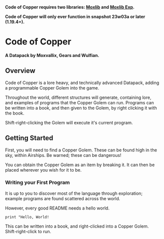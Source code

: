 **Code of Copper requires two libraries: [Moxlib](https://modrinth.com/datapack/moxlib) and [Moxlib Exp](https://modrinth.com/datapack/moxlib-exp).** 

**Code of Copper will only ever function in snapshot 23w03a or later (1.19.4+).**

# Code of Copper
**A Datapack by Moxvallix, Gears and Wulfian.**

## Overview
Code of Copper is a lore heavy, and technically advanced Datapack, adding a programmable Copper Golem into the game.

Throughout the world, different structures will generate, containing lore, and examples of programs that the Copper Golem can run. Programs can be written into a book, and then given to the Golem, by right clicking it with the book.

Shift-right-clicking the Golem will execute it's current program.

## Getting Started
First, you will need to find a Copper Golem. These can be found high in the sky, within Airships. Be warned; these can be dangerous!

You can obtain the Copper Golem as an item by breaking it. It can then be placed wherever you wish for it to be.

### Writing your First Program
It is up to you to discover most of the language through exploration; example programs are found scattered across the world.

However, every good README needs a hello world.
```
print "Hello, World!
```
This can be written into a book, and right-clicked into a Copper Golem. Shift-right-click to run.
